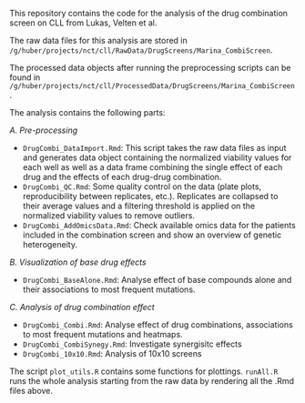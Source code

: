 This repository contains the code for the analysis of the drug combination screen on CLL from Lukas, Velten et al.

The raw data files for this analysis are stored in `/g/huber/projects/nct/cll/RawData/DrugScreens/Marina_CombiScreen`. 

The processed data objects after running the preprocessing scripts can be found in `/g/huber/projects/nct/cll/ProcessedData/DrugScreens/Marina_CombiScreen`.

The analysis contains the following parts:

*A. Pre-processing*
- `DrugCombi_DataImport.Rmd`: This script takes the raw data files as input and generates data object containing the normalized viability values for each well as well as a data frame combining the single effect of each drug and the effects of each drug-drug combination.
- `DrugCombi_QC.Rmd`: Some quality control on the data (plate plots, reproducibility between replicates, etc.). Replicates are collapsed to their average values and a filtering threshold is applied on the normalized viability values to remove outliers.
- `DrugCombi_AddOmicsData.Rmd`: Check available omics data for the patients included in the combination screen and show an overview of genetic heterogeneity.

*B. Visualization of base drug effects*
- `DrugCombi_BaseAlone.Rmd`: Analyse effect of base compounds alone and their associations to most frequent mutations.

*C. Analysis of drug combination effect*
- `DrugCombi_Combi.Rmd`: Analyse effect of drug combinations, associations to most frequent mutations and heatmaps.
- `DrugCombi_CombiSynegy.Rmd`: Investigate synergisitc effects
- `DrugCombi_10x10.Rmd`: Analysis of 10x10 screens

The script `plot_utils.R` contains some functions for plottings. `runAll.R` runs the whole analysis starting from the raw data by rendering all the .Rmd files above.
